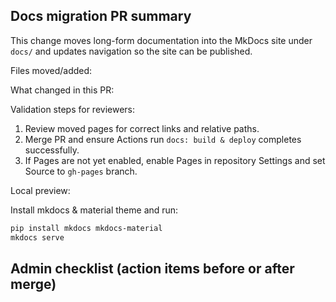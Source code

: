 ## Docs migration PR summary

This change moves long-form documentation into the MkDocs site under `docs/` and updates navigation so the site can be published.

Files moved/added:


What changed in this PR:


Validation steps for reviewers:

1. Review moved pages for correct links and relative paths.
2. Merge PR and ensure Actions run `docs: build & deploy` completes successfully.
3. If Pages are not yet enabled, enable Pages in repository Settings and set Source to `gh-pages` branch.

Local preview:

Install mkdocs & material theme and run:

```powershell
pip install mkdocs mkdocs-material
mkdocs serve
```


## Admin checklist (action items before or after merge)

